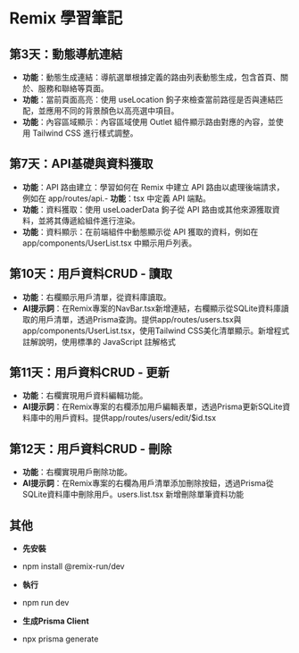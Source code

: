 # Remix 學習筆記
## 第3天：動態導航連結
- **功能**：動態生成連結：導航選單根據定義的路由列表動態生成，包含首頁、關於、服務和聯絡等頁面。
- **功能**：當前頁面高亮：使用 useLocation 鉤子來檢查當前路徑是否與連結匹配，並應用不同的背景顏色以高亮選中項目。
- **功能**：內容區域顯示：內容區域使用 Outlet 組件顯示路由對應的內容，並使用 Tailwind CSS 進行樣式調整。

## 第7天：API基礎與資料獲取
- **功能**：API 路由建立：學習如何在 Remix 中建立 API 路由以處理後端請求，例如在 app/routes/api.- **功能**：tsx 中定義 API 端點。
- **功能**：資料獲取：使用 useLoaderData 鉤子從 API 路由或其他來源獲取資料，並將其傳遞給組件進行渲染。
- **功能**：資料顯示：在前端組件中動態顯示從 API 獲取的資料，例如在 app/components/UserList.tsx 中顯示用戶列表。

## 第10天：用戶資料CRUD - 讀取
- **功能**：右欄顯示用戶清單，從資料庫讀取。
- **AI提示詞**：在Remix專案的NavBar.tsx新增連結，右欄顯示從SQLite資料庫讀取的用戶清單，透過Prisma查詢。提供app/routes/users.tsx與app/components/UserList.tsx，使用Tailwind CSS美化清單顯示。新增程式註解說明，使用標準的 JavaScript 註解格式

## 第11天：用戶資料CRUD - 更新
- **功能**：右欄實現用戶資料編輯功能。
- **AI提示詞**：在Remix專案的右欄添加用戶編輯表單，透過Prisma更新SQLite資料庫中的用戶資料。提供app/routes/users/edit/$id.tsx

## 第12天：用戶資料CRUD - 刪除
- **功能**：右欄實現用戶刪除功能。
- **AI提示詞**：在Remix專案的右欄為用戶清單添加刪除按鈕，透過Prisma從SQLite資料庫中刪除用戶。users.list.tsx 新增刪除單筆資料功能


## 其他 ##
- **先安裝**
- npm install @remix-run/dev 

- **執行**
- npm run dev

- **生成Prisma Client**
- npx prisma generate